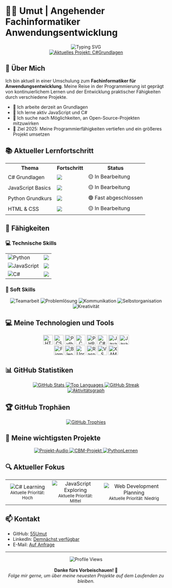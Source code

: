 # 👨‍💻 Umut | Angehender Fachinformatiker Anwendungsentwicklung

<div align="center">
  <img src="https://readme-typing-svg.herokuapp.com?font=Fira+Code&size=32&duration=3000&pause=1000&color=2F81F7&center=true&vCenter=true&width=600&lines=Hello+World!;Willkommen+auf+meinem+Profil;Coding+%26+Learning;Python+und+C%23+Enthusiast;Immer+am+Lernen+und+Wachsen" alt="Typing SVG" />
</div>

<div align="center">
  <a href="https://github.com/55Umut/C-Sharp-Grundlagen">
    <img src="https://img.shields.io/badge/🔭%20Aktuell-C%23Grundlagen-brightgreen?style=for-the-badge" alt="Aktuelles Projekt: C#Grundlagen" />
  </a>
</div>

## 🚀 Über Mich

Ich bin aktuell in einer Umschulung zum **Fachinformatiker für Anwendungsentwicklung**. Meine Reise in der Programmierung ist geprägt von kontinuierlichem Lernen und der Entwicklung praktischer Fähigkeiten durch verschiedene Projekte.

- 🔭 Ich arbeite derzeit an Grundlagen
- 🌱 Ich lerne aktiv JavaScript und C#
- 👯 Ich suche nach Möglichkeiten, an Open-Source-Projekten mitzuwirken
- 🥅 Ziel 2025: Meine Programmierfähigkeiten vertiefen und ein größeres Projekt umsetzen

## 📚 Aktueller Lernfortschritt

<div align="center">
  <table>
    <tr>
      <th>Thema</th>
      <th>Fortschritt</th>
      <th>Status</th>
    </tr>
    <tr>
      <td>C# Grundlagen</td>
      <td><img src="https://progress-bar.dev/45?title=&width=100&color=3498db" /></td>
      <td>🟡 In Bearbeitung</td>
    </tr>
    <tr>
      <td>JavaScript Basics</td>
      <td><img src="https://progress-bar.dev/30?title=&width=100&color=3498db" /></td>
      <td>🟡 In Bearbeitung</td>
    </tr>
    <tr>
      <td>Python Grundkurs</td>
      <td><img src="https://progress-bar.dev/85?title=&width=100&color=27ae60" /></td>
      <td>🟢 Fast abgeschlossen</td>
    </tr>
    <tr>
      <td>HTML & CSS</td>
      <td><img src="https://progress-bar.dev/65?title=&width=100&color=27ae60" /></td>
      <td>🟡 In Bearbeitung</td>
    </tr>
  </table>
</div>

## 🧠 Fähigkeiten

### 💻 Technische Skills
<div align="center">
  <table>
    <tr>
      <td><img src="https://img.shields.io/badge/Python-3776AB?style=for-the-badge&logo=python&logoColor=white" alt="Python"/></td>
      <td>
        <img src="https://progress-bar.dev/60?title=Kenntnisse&width=120" />
      </td>
    </tr>
    <tr>
      <td><img src="https://img.shields.io/badge/JavaScript-F7DF1E?style=for-the-badge&logo=javascript&logoColor=black" alt="JavaScript"/></td>
      <td>
        <img src="https://progress-bar.dev/30?title=Kenntnisse&width=120" />
      </td>
    </tr>
    <tr>
      <td><img src="https://img.shields.io/badge/C%23-239120?style=for-the-badge&logo=c-sharp&logoColor=white" alt="C#"/></td>
      <td>
        <img src="https://progress-bar.dev/20?title=Kenntnisse&width=120" />
      </td>
    </tr>
  </table>
</div>

### 🤝 Soft Skills
<div align="center">
  <img src="https://img.shields.io/badge/Teamarbeit-★★★★☆-blue?style=for-the-badge" alt="Teamarbeit" />
  <img src="https://img.shields.io/badge/Problemlösung-★★★★★-blue?style=for-the-badge" alt="Problemlösung" />
  <img src="https://img.shields.io/badge/Kommunikation-★★★★☆-blue?style=for-the-badge" alt="Kommunikation" />
  <img src="https://img.shields.io/badge/Selbstorganisation-★★★★★-blue?style=for-the-badge" alt="Selbstorganisation" />
  <img src="https://img.shields.io/badge/Kreativität-★★★★☆-blue?style=for-the-badge" alt="Kreativität" />
</div>

## 💻 Meine Technologien und Tools

<div align="center">
  <a href="#"><img src="https://img.shields.io/badge/-HTML5-E34F26?style=for-the-badge&logo=html5&logoColor=white" height="30" alt="HTML5" /></a>
  <a href="#"><img src="https://img.shields.io/badge/-CSS3-1572B6?style=for-the-badge&logo=css3&logoColor=white" height="30" alt="CSS3" /></a>
  <a href="#"><img src="https://img.shields.io/badge/-Python-3776AB?style=for-the-badge&logo=python&logoColor=white" height="30" alt="Python" /></a>
  <a href="#"><img src="https://img.shields.io/badge/-C-00599C?style=for-the-badge&logo=c&logoColor=white" height="30" alt="C" /></a>
  <a href="#"><img src="https://img.shields.io/badge/-PHP-777BB4?style=for-the-badge&logo=php&logoColor=white" height="30" alt="PHP" /></a>
  <a href="#"><img src="https://img.shields.io/badge/-C%23-239120?style=for-the-badge&logo=c-sharp&logoColor=white" height="30" alt="C#" /></a>
  <a href="#"><img src="https://img.shields.io/badge/-Java-007396?style=for-the-badge&logo=java&logoColor=white" height="30" alt="Java" /></a>
  <a href="#"><img src="https://img.shields.io/badge/-JavaScript-F7DF1E?style=for-the-badge&logo=javascript&logoColor=black" height="30" alt="JavaScript" /></a>
</div>

<div align="center">
  <a href="#"><img src="https://img.shields.io/badge/-Figma-F24E1E?style=for-the-badge&logo=figma&logoColor=white" height="30" alt="Figma" /></a>
  <a href="#"><img src="https://img.shields.io/badge/-Blender-F5792A?style=for-the-badge&logo=blender&logoColor=white" height="30" alt="Blender" /></a>
  <a href="#"><img src="https://img.shields.io/badge/-Unreal%20Engine-313131?style=for-the-badge&logo=unreal-engine&logoColor=white" height="30" alt="Unreal Engine" /></a>
  <a href="#"><img src="https://img.shields.io/badge/-Raspberry%20Pi-A22846?style=for-the-badge&logo=raspberry-pi&logoColor=white" height="30" alt="Raspberry Pi" /></a>
  <a href="#"><img src="https://img.shields.io/badge/-VS%20Code-007ACC?style=for-the-badge&logo=visual-studio-code&logoColor=white" height="30" alt="VS Code" /></a>
  <a href="#"><img src="https://img.shields.io/badge/-XAMPP-FB7A24?style=for-the-badge&logo=xampp&logoColor=white" height="30" alt="XAMPP" /></a>
</div>

## 📊 GitHub Statistiken

<div align="center">
  <a href="https://github.com/55Umut">
    <img src="https://github-readme-stats.vercel.app/api?username=55Umut&show_icons=true&theme=github_dark" alt="GitHub Stats" />
  </a>
  <a href="https://github.com/55Umut">
    <img src="https://github-readme-stats.vercel.app/api/top-langs/?username=55Umut&layout=compact&theme=github_dark" alt="Top Languages" />
  </a>
  <a href="https://github.com/55Umut">
    <img src="https://github-readme-streak-stats.herokuapp.com/?user=55Umut&theme=dark" alt="GitHub Streak" />
  </a>
</div>

<div align="center">
  <a href="https://github.com/55Umut">
    <img src="https://github-readme-activity-graph.vercel.app/graph?username=55Umut&theme=github-dark&hide_border=true" alt="Aktivitätsgraph" />
  </a>
</div>

## 🏆 GitHub Trophäen

<div align="center">
  <a href="https://github.com/55Umut">
    <img src="https://github-profile-trophy.vercel.app/?username=55Umut&theme=nord&column=4&margin-w=15&margin-h=15&no-frame=true" alt="GitHub Trophies" />
  </a>
</div>

## 📌 Meine wichtigsten Projekte

<div align="center">
  <a href="https://github.com/55Umut/Projekt-Audio">
    <img src="https://github-readme-stats.vercel.app/api/pin/?username=55Umut&repo=Projekt-Audio&theme=github_dark" alt="Projekt-Audio" />
  </a>
  <a href="https://github.com/55Umut/CBM-Projekt">
    <img src="https://github-readme-stats.vercel.app/api/pin/?username=55Umut&repo=CBM-Projekt&theme=github_dark" alt="CBM-Projekt" />
  </a>
  <a href="https://github.com/55Umut/PythonLernen">
    <img src="https://github-readme-stats.vercel.app/api/pin/?username=55Umut&repo=PythonLernen&theme=github_dark" alt="PythonLernen" />
  </a>
</div>

## 🔍 Aktueller Fokus

<div align="center">
  <table>
    <tr>
      <td align="center">
        <img src="https://img.shields.io/badge/C%23-Learning-brightgreen?style=for-the-badge&logo=c-sharp" alt="C# Learning" /><br>
        <sup>Aktuelle Priorität: Hoch</sup>
      </td>
      <td align="center">
        <img src="https://img.shields.io/badge/JavaScript-Exploring-yellow?style=for-the-badge&logo=javascript" alt="JavaScript Exploring" /><br>
        <sup>Aktuelle Priorität: Mittel</sup>
      </td>
      <td align="center">
        <img src="https://img.shields.io/badge/Web%20Development-Planning-blue?style=for-the-badge&logo=html5" alt="Web Development Planning" /><br>
        <sup>Aktuelle Priorität: Niedrig</sup>
      </td>
    </tr>
  </table>
</div>

## 📫 Kontakt

<div>
  <ul>
    <li>GitHub: <a href="https://github.com/55Umut">55Umut</a></li>
    <li>LinkedIn: <a href="#">Demnächst verfügbar</a></li>
    <li>E-Mail: <a href="#">Auf Anfrage</a></li>
  </ul>
</div>

---

<div align="center">
  <img src="https://komarev.com/ghpvc/?username=55Umut&color=blue" alt="Profile Views" />
  <br><br>
  <b>Danke fürs Vorbeischauen! 👋</b><br>
  <i>Folge mir gerne, um über meine neuesten Projekte auf dem Laufenden zu bleiben.</i>
</div>
